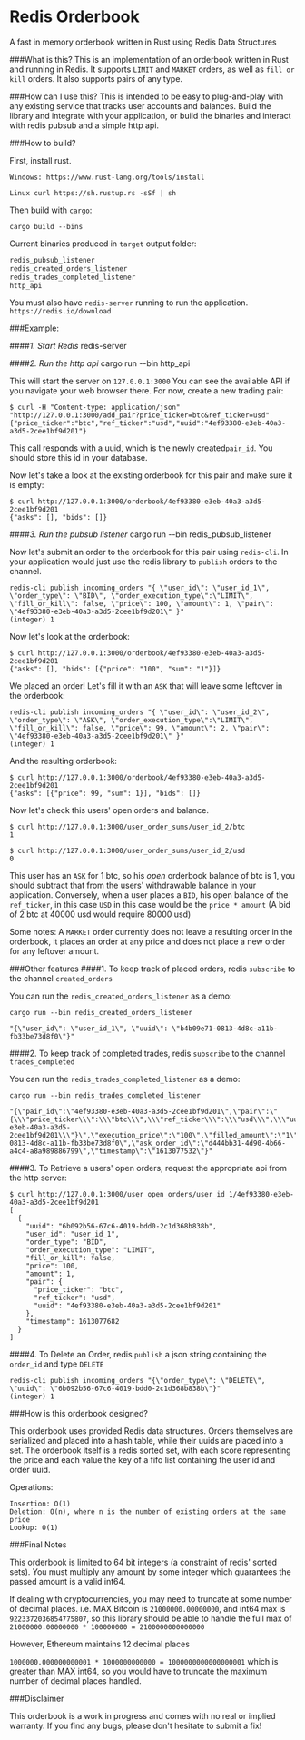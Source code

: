 # Redis Orderbook

A fast in memory orderbook written in Rust using Redis Data Structures


###What is this?
This is an implementation of an orderbook written in Rust and running in Redis.
It supports `LIMIT` and `MARKET` orders, as well as `fill or kill` orders. It also supports pairs of any type.

###How can I use this?
This is intended to be easy to plug-and-play with any existing service that tracks user accounts and balances. Build the library and integrate with your application, or build the binaries and interact with redis pubsub and a simple http api.

###How to build?

First, install rust. 

`Windows: https://www.rust-lang.org/tools/install`

`Linux curl https://sh.rustup.rs -sSf | sh`

Then build with `cargo`:

`cargo build --bins`

Current binaries produced in `target` output folder:

```asm
redis_pubsub_listener
redis_created_orders_listener
redis_trades_completed_listener
http_api
```

You must also have `redis-server` running to run the application. `https://redis.io/download`

###Example:

####*1. Start Redis*
    redis-server

####*2. Run the http api*
    cargo run --bin http_api

This will start the server on `127.0.0.1:3000` You can see the available API if you navigate your web browser there. For now, create a new trading pair:



```commandline
$ curl -H "Content-type: application/json" "http://127.0.0.1:3000/add_pair?price_ticker=btc&ref_ticker=usd"
{"price_ticker":"btc","ref_ticker":"usd","uuid":"4ef93380-e3eb-40a3-a3d5-2cee1bf9d201"}
```

This call responds with a uuid, which is the newly created`pair_id`. You should store this id in your database.

Now let's take a look at the existing orderbook for this pair and make sure it is empty:

```commandline
$ curl http://127.0.0.1:3000/orderbook/4ef93380-e3eb-40a3-a3d5-2cee1bf9d201
{"asks": [], "bids": []}
```

####*3. Run the pubsub listener*
    cargo run --bin redis_pubsub_listener

Now let's submit an order to the orderbook for this pair using `redis-cli`. In your application would just use the redis library to `publish` orders to the channel.

```
redis-cli publish incoming_orders "{ \"user_id\": \"user_id_1\", \"order_type\": \"BID\", \"order_execution_type\":\"LIMIT\", \"fill_or_kill\": false, \"price\": 100, \"amount\": 1, \"pair\": \"4ef93380-e3eb-40a3-a3d5-2cee1bf9d201\" }"
(integer) 1
```

Now let's look at the orderbook:

```commandline
$ curl http://127.0.0.1:3000/orderbook/4ef93380-e3eb-40a3-a3d5-2cee1bf9d201
{"asks": [], "bids": [{"price": "100", "sum": "1"}]}
```

We placed an order! Let's fill it with an `ASK` that will leave some leftover in the orderbook:

```
redis-cli publish incoming_orders "{ \"user_id\": \"user_id_2\", \"order_type\": \"ASK\", \"order_execution_type\":\"LIMIT\", \"fill_or_kill\": false, \"price\": 99, \"amount\": 2, \"pair\": \"4ef93380-e3eb-40a3-a3d5-2cee1bf9d201\" }"
(integer) 1
```

And the resulting orderbook:

```commandline
$ curl http://127.0.0.1:3000/orderbook/4ef93380-e3eb-40a3-a3d5-2cee1bf9d201
{"asks": [{"price": 99, "sum": 1}], "bids": []}
```

Now let's check this users' open orders and balance.

```commandline
$ curl http://127.0.0.1:3000/user_order_sums/user_id_2/btc
1

$ curl http://127.0.0.1:3000/user_order_sums/user_id_2/usd
0
```

This user has an `ASK` for 1 btc, so his _open_ orderbook balance of btc is 1, you should subtract that from the users' withdrawable balance in your application. Conversely, when a user places a `BID`, his open balance of the `ref_ticker`, in this case `USD` in this case would be the `price * amount` (A bid of 2 btc at 40000 usd would require 80000 usd)


Some notes: A `MARKET` order currently does not leave a resulting order in the orderbook, it places an order at any price and does not place a new order for any leftover amount.


###Other features
####1. To keep track of placed orders, redis `subscribe` to the channel `created_orders`

You can run the `redis_created_orders_listener` as a demo:

    cargo run --bin redis_created_orders_listener

    "{\"user_id\": \"user_id_1\", \"uuid\": \"b4b09e71-0813-4d8c-a11b-fb33be73d8f0\"}"


####2. To keep track of completed trades, redis `subscribe` to the channel `trades_completed`

You can run the `redis_trades_completed_listener` as a demo:

    cargo run --bin redis_trades_completed_listener

    "{\"pair_id\":\"4ef93380-e3eb-40a3-a3d5-2cee1bf9d201\",\"pair\":\"{\\\"price_ticker\\\":\\\"btc\\\",\\\"ref_ticker\\\":\\\"usd\\\",\\\"uuid\\\":\\\"4ef93380-e3eb-40a3-a3d5-2cee1bf9d201\\\"}\",\"execution_price\":\"100\",\"filled_amount\":\"1\",\"side\":\"ASK\",\"bid_user_id\":\"user_id_1\",\"ask_user_id\":\"user_id_2\",\"bid_order_id\":\"b4b09e71-0813-4d8c-a11b-fb33be73d8f0\",\"ask_order_id\":\"d444bb31-4d90-4b66-a4c4-a8a989886799\",\"timestamp\":\"1613077532\"}"



####3. To Retrieve a users' open orders, request the appropriate api from the http server:

```commandline
$ curl http://127.0.0.1:3000/user_open_orders/user_id_1/4ef93380-e3eb-40a3-a3d5-2cee1bf9d201
[
  {
    "uuid": "6b092b56-67c6-4019-bdd0-2c1d368b838b",
    "user_id": "user_id_1",
    "order_type": "BID",
    "order_execution_type": "LIMIT",
    "fill_or_kill": false,
    "price": 100,
    "amount": 1,
    "pair": {
      "price_ticker": "btc",
      "ref_ticker": "usd",
      "uuid": "4ef93380-e3eb-40a3-a3d5-2cee1bf9d201"
    },
    "timestamp": 1613077682
  }
]
```

####4. To Delete an Order, redis `publish` a json string containing the `order_id` and type `DELETE`


```commandline
redis-cli publish incoming_orders "{\"order_type\": \"DELETE\", \"uuid\": \"6b092b56-67c6-4019-bdd0-2c1d368b838b\"}"
(integer) 1
```


###How is this orderbook designed?

This orderbook uses provided Redis data structures. Orders themselves are serialized and placed into a hash table, while their uuids are placed into a set. The orderbook itself is a redis sorted set, with each score representing the price and each value the key of a fifo list containing the user id and order uuid.

Operations:

    Insertion: O(1)
    Deletion: O(n), where n is the number of existing orders at the same price
    Lookup: O(1)



###Final Notes

This orderbook is limited to 64 bit integers (a constraint of redis' sorted sets). You must multiply any amount by some integer which guarantees the passed amount is a valid int64.

If dealing with cryptocurrencies, you may need to truncate at some number of decimal places. i.e. MAX Bitcoin is `21000000.00000000`, and int64 max is `9223372036854775807`, so this library should be able to handle the full max of `21000000.00000000 * 100000000 = 2100000000000000`


However, Ethereum maintains 12 decimal places 

`1000000.000000000001 * 1000000000000 = 1000000000000000001` which is greater than MAX int64, so you would have to truncate the maximum number of decimal places handled.


###Disclaimer

This orderbook is a work in progress and comes with no real or implied warranty. If you find any bugs, please don't hesitate to submit a fix!
